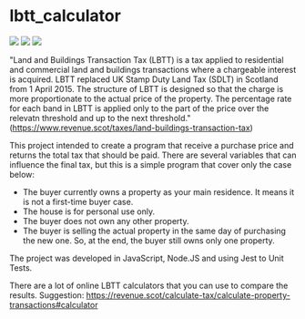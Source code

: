 # lbtt_calculator

<img src="https://img.shields.io/badge/JavaScript-_-7FFF00"> <img src="https://img.shields.io/badge/Node.JS-_-7FFF00"> <img src="https://img.shields.io/badge/Jest-_-7FFF00">

"Land and Buildings Transaction Tax (LBTT) is a tax applied to residential and commercial land and buildings transactions where a chargeable interest is acquired.
LBTT replaced UK Stamp Duty Land Tax (SDLT) in Scotland from 1 April 2015. 
The structure of LBTT is designed so that the charge is more proportionate to the actual price of the property. The percentage rate for each band in LBTT is applied
only to the part of the price over the relevatn threshold and up to the next threshold." (https://www.revenue.scot/taxes/land-buildings-transaction-tax)

This project intended to create a program that receive a purchase price and returns the total tax that should be paid.
There are several variables that can influence the final tax, but this is a simple program that cover only the case below:
 - The buyer currently owns a property as your main residence. It means it is not a first-time buyer case. 
 - The house is for personal use only. 
 - The buyer does not own any other property.
 - The buyer is selling the actual property in the same day of purchasing the new one. So, at the end, the buyer still owns only one property. 

The project was developed in JavaScript, Node.JS and using Jest to Unit Tests. 

There are a lot of online LBTT calculators that you can use to compare the results. 
Suggestion: https://revenue.scot/calculate-tax/calculate-property-transactions#calculator
